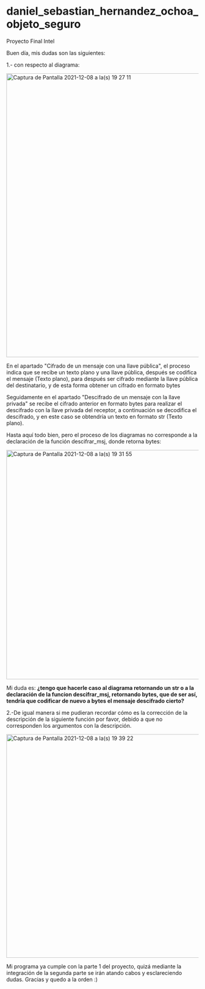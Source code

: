 # daniel_sebastian_hernandez_ochoa_objeto_seguro
Proyecto Final Intel

Buen día, mis dudas son las siguientes:

1.- con respecto al diagrama: 

<img width="744" alt="Captura de Pantalla 2021-12-08 a la(s) 19 27 11" src="https://user-images.githubusercontent.com/39862006/145317649-52fc59dd-3d8c-441c-a4b0-b649bc25610f.png">

En el apartado "Cifrado de un mensaje con una llave pública", el proceso indica que se recibe un texto plano y una llave pública, después se codifica el mensaje (Texto plano), para después ser cifrado mediante la llave pública del destinatario, y de esta forma obtener un cifrado en formato bytes

Seguidamente en el apartado "Descifrado de un mensaje con la llave privada" se recibe el cifrado anterior en formato bytes para realizar el descifrado con la llave privada del receptor, a continuación se decodifica el descifrado, y en este caso se obtendría un texto en formato str (Texto plano).

Hasta aquí todo bien, pero el proceso de los diagramas no corresponde a la declaración de la función descifrar_msj, donde retorna bytes:

<img width="601" alt="Captura de Pantalla 2021-12-08 a la(s) 19 31 55" src="https://user-images.githubusercontent.com/39862006/145318069-4aad56b0-f522-4c07-a41f-efd379d8e761.png">

Mi duda es: **¿tengo que hacerle caso al diagrama retornando un str o a la declaración de la funcion descifrar_msj, retornando bytes, que de ser así, tendría que codificar de nuevo a bytes el mensaje descifrado cierto?**

2.-De igual manera si me pudieran recordar cómo es la corrección de la descripción de la siguiente función por favor, debido a que no corresponden los argumentos con la descripción.

<img width="586" alt="Captura de Pantalla 2021-12-08 a la(s) 19 39 22" src="https://user-images.githubusercontent.com/39862006/145318679-60d0ac73-59f3-4974-9851-2a9400fbe29d.png">

Mi programa ya cumple con la parte 1 del proyecto, quizá mediante la integración de la segunda parte se irán atando cabos y esclareciendo dudas.
Gracias y quedo a la orden :) 

